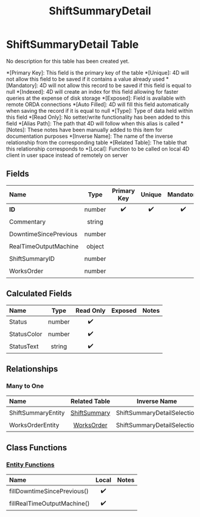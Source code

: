 ﻿---
layout: default
title: ShiftSummaryDetail
parent: Tables
---
# ShiftSummaryDetail Table
No description for this table has been created yet.

*[Primary Key]: This field is the primary key of the table
*[Unique]: 4D will not allow this field to be saved if it contains a value already used
*[Mandatory]: 4D will not allow this record to be saved if this field is equal to null
*[Indexed]: 4D will create an index for this field allowing for faster queries at the expense of disk storage
*[Exposed]: Field is available with remote ORDA connections
*[Auto Filled]: 4D will fill this field automatically when saving the record if it is equal to null
*[Type]: Type of data held within this field
*[Read Only]: No setter/write functionality has been added to this field
*[Alias Path]: The path that 4D will follow when this alias is called
*[Notes]: These notes have been manually added to this item for documentation purposes
*[Inverse Name]: The name of the inverse relationship from the corresponding table
*[Related Table]: The table that this relationship corresponds to
*[Local]: Function to be called on local 4D client in user space instead of remotely on server
## Fields

|Name|Type|Primary Key|Unique|Mandatory|Indexed|Exposed|Auto Filled|Notes|
|:---|:---:|:---:|:---:|:---:|:---:|:---:|:---:|:---:|
|**ID**|number|✔️|✔️|✔️|✔️|✔️|✔️||
|Commentary|string|||||✔️|||
|DowntimeSincePrevious|number|||||✔️|||
|RealTimeOutputMachine|object|||||✔️|||
|ShiftSummaryID|number|||||✔️|||
|WorksOrder|number||||✔️|✔️|||

## Calculated Fields

|Name|Type|Read Only|Exposed|Notes|
|:---|:---:|:---:|:---:|:---:|
|Status|number|✔️|||
|StatusColor|number|✔️|||
|StatusText|string|✔️|||

## Relationships
### Many to One

|Name|Related Table|Inverse Name|Exposed|Notes|
|:---|:---:|:---:|:---:|:---:|
|ShiftSummaryEntity|[ShiftSummary](ShiftSummary.md)|ShiftSummaryDetailSelection|✔️||
|WorksOrderEntity|[WorksOrder](WorksOrder.md)|ShiftSummaryDetailSelection|✔️||

## Class Functions

### [Entity Functions](https://github.com/synthotec/SynthoTec-4D/blob/main/Project/Sources/Classes/ShiftSummaryDetailEntity.4dm)

|Name|Local|Notes|
|:---|:---:|:---:|
|fillDowntimeSincePrevious()|✔️||
|fillRealTimeOutputMachine()|✔️||